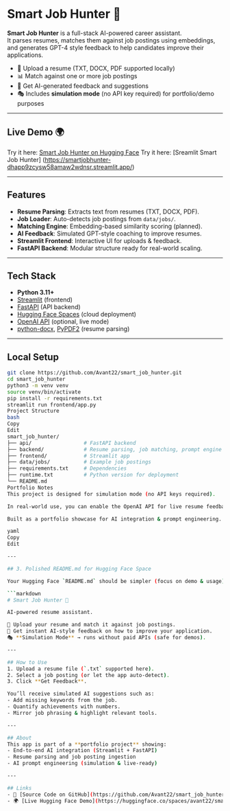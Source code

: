 # Smart Job Hunter 🚀

**Smart Job Hunter** is a full-stack AI-powered career assistant.  
It parses resumes, matches them against job postings using embeddings, and generates GPT-4 style feedback to help candidates improve their applications.  

- 📝 Upload a resume (TXT, DOCX, PDF supported locally)  
- 📊 Match against one or more job postings  
- 🤖 Get AI-generated feedback and suggestions  
- 🎭 Includes **simulation mode** (no API key required) for portfolio/demo purposes  

---

## Live Demo 🌍
Try it here: [Smart Job Hunter on Hugging Face](https://huggingface.co/spaces/avant22/smart_job_hunter)
Try it here: [Sreamlit Smart Job Hunter] (https://smartjobhunter-dhapp9zcysw58amaw2wdnsr.streamlit.app/)  

---

## Features
- **Resume Parsing**: Extracts text from resumes (TXT, DOCX, PDF).  
- **Job Loader**: Auto-detects job postings from `data/jobs/`.  
- **Matching Engine**: Embedding-based similarity scoring (planned).  
- **AI Feedback**: Simulated GPT-style coaching to improve resumes.  
- **Streamlit Frontend**: Interactive UI for uploads & feedback.  
- **FastAPI Backend**: Modular structure ready for real-world scaling.  

---

## Tech Stack
- **Python 3.11+**  
- [Streamlit](https://streamlit.io/) (frontend)  
- [FastAPI](https://fastapi.tiangolo.com/) (API backend)  
- [Hugging Face Spaces](https://huggingface.co/spaces) (cloud deployment)  
- [OpenAI API](https://platform.openai.com/) (optional, live mode)  
- [python-docx](https://python-docx.readthedocs.io/), [PyPDF2](https://pypi.org/project/PyPDF2/) (resume parsing)  

---

## Local Setup

```bash
git clone https://github.com/Avant22/smart_job_hunter.git
cd smart_job_hunter
python3 -m venv venv
source venv/bin/activate
pip install -r requirements.txt
streamlit run frontend/app.py
Project Structure
bash
Copy
Edit
smart_job_hunter/
├── api/                 # FastAPI backend
├── backend/             # Resume parsing, job matching, prompt engine
├── frontend/            # Streamlit app
├── data/jobs/           # Example job postings
├── requirements.txt     # Dependencies
├── runtime.txt          # Python version for deployment
└── README.md
Portfolio Notes
This project is designed for simulation mode (no API keys required).

In real-world use, you can enable the OpenAI API for live resume feedback.

Built as a portfolio showcase for AI integration & prompt engineering.

yaml
Copy
Edit

---

## 3. Polished README.md for Hugging Face Space

Your Hugging Face `README.md` should be simpler (focus on demo & usage):

```markdown
# Smart Job Hunter 🚀

AI-powered resume assistant.  

📂 Upload your resume and match it against job postings.  
🤖 Get instant AI-style feedback on how to improve your application.  
🎭 **Simulation Mode** → runs without paid APIs (safe for demos).  

---

## How to Use
1. Upload a resume file (`.txt` supported here).  
2. Select a job posting (or let the app auto-detect).  
3. Click **Get Feedback**.  

You’ll receive simulated AI suggestions such as:  
- Add missing keywords from the job.  
- Quantify achievements with numbers.  
- Mirror job phrasing & highlight relevant tools.  

---

## About
This app is part of a **portfolio project** showing:  
- End-to-end AI integration (Streamlit + FastAPI)  
- Resume parsing and job posting ingestion  
- AI prompt engineering (simulation & live-ready)  

---

## Links
- 🔗 [Source Code on GitHub](https://github.com/Avant22/smart_job_hunter)  
- 🌍 [Live Hugging Face Demo](https://huggingface.co/spaces/avant22/smart_job_hunter)  

